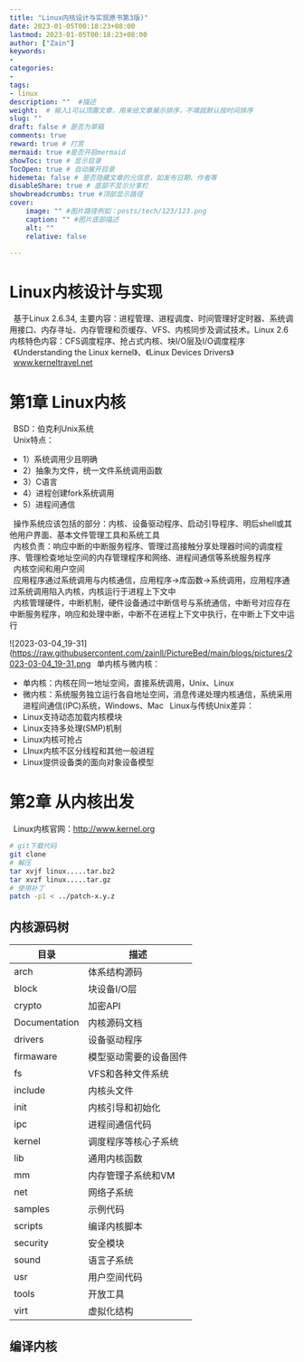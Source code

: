 ```yaml
---
title: "Linux内核设计与实现原书第3版)"
date: 2023-01-05T00:18:23+08:00
lastmod: 2023-01-05T00:18:23+08:00
author: ["Zain"]
keywords: 
- 
categories: 
- 
tags: 
- linux
description: ""  #描述
weight:  # 输入1可以顶置文章，用来给文章展示排序，不填就默认按时间排序
slug: ""
draft: false # 是否为草稿
comments: true
reward: true # 打赏
mermaid: true #是否开启mermaid
showToc: true # 显示目录
TocOpen: true # 自动展开目录
hidemeta: false # 是否隐藏文章的元信息，如发布日期、作者等
disableShare: true # 底部不显示分享栏
showbreadcrumbs: true #顶部显示路径
cover:
    image: "" #图片路径例如：posts/tech/123/123.png
    caption: "" #图片底部描述
    alt: ""
    relative: false

---
```



# Linux内核设计与实现

&ensp;基于Linux 2.6.34, 主要内容：进程管理、进程调度、时间管理好定时器、系统调用接口、内存寻址、内存管理和页缓存、VFS、内核同步及调试技术。Linux 2.6内核特色内容：CFS调度程序、抢占式内核、块I/O层及I/O调度程序 <br>
&ensp;《Understanding the Linux kernel》、《Linux Devices Drivers》 <br>
&ensp;www.kerneltravel.net



# 第1章 Linux内核
&ensp;BSD：伯克利Unix系统 <br>
&ensp;Unix特点：
- 1）系统调用少且明确
- 2）抽象为文件，统一文件系统调用函数
- 3）C语言
- 4）进程创建fork系统调用
- 5）进程间通信

&ensp;操作系统应该包括的部分：内核、设备驱动程序、启动引导程序、明后shell或其他用户界面、基本文件管理工具和系统工具 <br>
&ensp;内核负责：响应中断的中断服务程序、管理过高接触分享处理器时间的调度程序、管理检查地址空间的内存管理程序和网络、进程间通信等系统服务程序 <br>
&ensp;内核空间和用户空间 <br>
&ensp;应用程序通过系统调用与内核通信，应用程序->库函数->系统调用，应用程序通过系统调用陷入内核，内核运行于进程上下文中 <br>
&ensp;内核管理硬件，中断机制，硬件设备通过中断信号与系统通信，中断号对应存在中断服务程序，响应和处理中断，中断不在进程上下文中执行，在中断上下文中运行 <br>


![2023-03-04_19-31](https://raw.githubusercontent.com/zainll/PictureBed/main/blogs/pictures/2023-03-04_19-31.png
&ensp;单内核与微内核：
- 单内核：内核在同一地址空间，直接系统调用，Unix、Linux
- 微内核：系统服务独立运行各自地址空间，消息传递处理内核通信，系统采用进程间通信(IPC)系统，Windows、Mac
&ensp;Linux与传统Unix差异：
- Linux支持动态加载内核模块
- Linux支持多处理(SMP)机制
- Linux内核可抢占
- LInux内核不区分线程和其他一般进程
- Linux提供设备类的面向对象设备模型


# 第2章 从内核出发

&ensp;Linux内核官网：http://www.kernel.org
```sh
# git下载代码
git clone 
# 解压
tar xvjf linux.....tar.bz2
tar xvzf linux.....tar.gz
# 使用补丁
patch -p1 < ../patch-x.y.z

```
## 内核源码树
|目录|描述|
|---|---|
|arch|体系结构源码|
|block|块设备I/O层|
|crypto|加密API|
|Documentation|内核源码文档|
|drivers|设备驱动程序|
|firmaware|模型驱动需要的设备固件|
|fs|VFS和各种文件系统|
|include|内核头文件|
|init|内核引导和初始化|
|ipc|进程间通信代码|
|kernel|调度程序等核心子系统|
|lib|通用内核函数|
|mm|内存管理子系统和VM|
|net|网络子系统|
|samples|示例代码|
|scripts|编译内核脚本|
|security|安全模块|
|sound|语言子系统|
|usr|用户空间代码|
|tools|开放工具|
|virt|虚拟化结构|



## 编译内核















